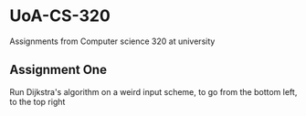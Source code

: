 # UoA-CS-320
Assignments from Computer science 320 at university

## Assignment One
Run Dijkstra's algorithm on a weird input scheme, to go from the bottom left, to the top right
